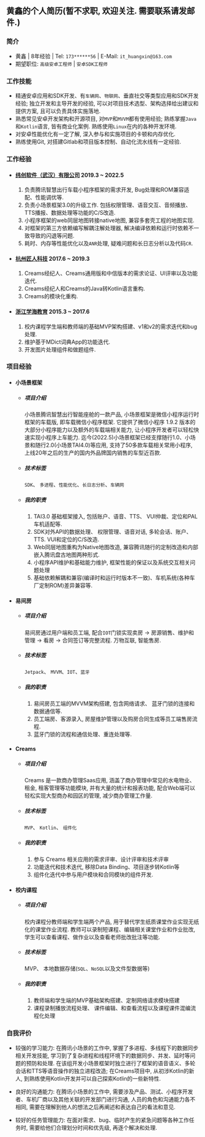 ## 黄鑫的个人简历(暂不求职, 欢迎关注. 需要联系请发邮件.)

### 简介

  - ⻩鑫 | 8年经验 | Tel: `173******56` | E-Mail: `it_huangxin@163.com`
  - 期望职位: `⾼级安卓⼯程师` | `安卓SDK⼯程师` 

### 工作技能

- 精通安卓应用和SDK开发、有`车辆网`、`物联网`、垂直社交等类型应用和SDK开发经验; 独立开发和主导开发的经验, 可以对项目技术选型、架构选择给出建议和提供方案, 且可以负责具体实施落地. 
- 熟悉常见安卓开发架构和开源项目, 对`MVP`和`MVVM`都有使用经验; 熟练掌握`Java`和`Kotlin`语言, 皆有商业化案例. 熟练使用`Linux`在内的各种开发环境. 
- 对安卓性能优化有一定了解, 深入参与和实施项目的卡顿和内存优化. 
- 熟练使用Git, 对搭建Gitlab和项目版本控制、自动化流水线有一定经验. 

### 工作经验

 - #### [纬创软件（武汉）有限公司](https://www.wistronits.com/cn/) 2019.3 ~ 2022.5
	1. 负责腾讯智慧出行车载小程序框架的需求开发, Bug处理和ROM兼容适配、性能调优等.
	2. 负责小场景框架3.0的升级工作. 包括权限管理、语音交互、音频播放、TTS播报、数据处理等功能的C/S改造.
	3. 小程序框架的web同层地图转接native地图, 兼容多套壳工程的地图实现.
	4. 对框架的第三方依赖编写解耦注解处理器, 解决编译依赖和运行时依赖不一致导致的闪退等问题.
	5. 耗时、内存等性能优化以及`ANR`处理, 疑难问题和长日志分析以及代码`CR`.

 - #### [杭州匠人科技](https://www.creams.io/) 2017.6 ~ 2019.3
	1. Creams经纪人、Creams通用版和中信版本的需求论证、UI评审以及功能迭代.
	2. Creams经纪人和Creams的Java转Kotlin语言重构.
	3. Creams的模块化重构.

 - #### [浙江学海教育](https://www.zjxhedu.com/) 2015.3 ~ 2017.6
	1. 校内课程学生端和教师端的基础MVP架构搭建、v1和v2的需求迭代和bug处理.
	2. 维护基于MDict词典App的功能迭代.
	3. 开发图片处理组件和做题组件.

### 项目经验

 - #### 小场景框架
	- ##### 项目介绍
		小场景腾讯智慧出行智能座舱的一款产品, 小场景框架是微信小程序运行时框架的车载版, 即车载微信小程序框架. 它提供了微信小程序 1.9.2 版本的大部分小程序能力以及额外的车载端相关能力, 让小程序开发者可以轻松快速实现小程序上车能力. 迄今(2022.5)小场景框架已经支撑随行1.0、小场景和随行2.0(小场景TAI4.0)等应用, 支持了50多款车载相关常用小程序, 上线20年之后的生产的国内外品牌国内销售的车型近百款.

	- ##### 技术标签
		`SDK`、 `多进程`、`性能优化`、`长日志分析`、`车辆网`

	- ##### 我的职责
		1. TAI3.0 基础框架接入, 包括账户、语音、TTS、 VUI仲裁、定位和PAL车机适配等.
		2. SDK对外API的数据处理、 权限管理、语音对话, 多轮会话、账户、TTS. VUI和定位的C/S改造.
		3. Web同层地图重构为Native地图改造, 兼容腾讯随行的定制改造和内部嵌入腾讯盘古地图两种形式.
		4. 小程序API维护和基础能力维护, 框架性能的保证以及系统交互相关问题处理
		5. 基础依赖解耦和兼容(编译时和运行时版本不一致)、车机系统(各种车厂定制ROM)差异兼容等.

 - #### 易间房
	- ##### 项目介绍
		易间房通过用户端和员工端, 配合`IOT`门锁实现卖房 -> 房源销售、维护和管理 -> 看房 -> 合同签订等完整流程. 万物互联, 智能售房.

	- ##### 技术标签
		`Jetpack`、 `MVVM`、`IOT`、`蓝牙`

	- ##### 我的职责
		1. 易间房员工端的MVVM架构搭建, 包含网络请求、 蓝牙门锁的连接和数据通信等. 
        2. 员工端房、客源录入, 房屋维护管理以及购房合同生成等员工端售房流程. 
        3. 蓝牙门锁的流程和通信处理、重连处理等. 

 - #### Creams
	- ##### 项目介绍
        Creams 是一款商办管理Saas应用, 涵盖了商办管理中常见的水电物业、租金, 租客管理等功能模块, 并有大量的统计和报表功能, 配合Web端可以轻松实现大型商办和园区的管理, 减少商办管理工作量. 

	- ##### 技术标签
        `MVP`、 `Kotlin`、 `组件化`

	- ##### 我的职责
        1. 参与 Creams 相关应用的需求评审、设计评审和技术评审
        2. 功能迭代和技术迭代, 移除Data Binding、项目逐步转Kotlin等
        3. 组件化迭代中参与用户模块和合同模块的组件开发. 

 - #### 校内课程
	- ##### 项目介绍
        校内课程分教师端和学生端两个产品, 用于替代学生纸质课堂作业实现无纸化的课堂作业流程. 教师可以录制短课程、编辑相关课堂作业和作业批改, 学生可以查看课程、做作业以及查看老师批改批注等功能.

	- ##### 技术标签
        MVP、 本地数据存储(`SQL`、`NoSQL`以及文件型数据等)

	- ##### 我的职责
        1. 教师端和学生端的MVP基础架构搭建、定制网络请求模块搭建
        2. 课程录制播放流程处理、 课件编辑、和查看流程以及课程课件混编流程化处理

### 自我评价
- 较强的学习能力: 在腾讯小场景的工作中, 掌握了多进程、多线程下的数据同步相关开发技能, 学习到了复杂进程和线程环境下的数据同步、并发、延时等问题的预防和处理. 在该组开发小场景框架时独立进行了框架的语音语义、多轮会话和TTS等语音操作的独立进程改造; 在Creams项目中, 从初涉Kotlin的新人, 到熟练使用Kotlin开发并可以自己探索Kotlin的一些新特性.

- 良好的沟通能力: 在腾讯小场景的工作中, 需要涉及产品、测试、小程序开发者、车机厂商以及其他关联的开发部门进行沟通, 人员的角色和沟通能力各不相同, 需要在理解到他人的想法之后再阐述和表达自己的看法和意见.

- 较好的任务管理能力: 在面对需求、bug、临时产生的紧急问题等各种工作任务时, 需要给他们合理划分时间和优先级, 再逐个解决和处理.
